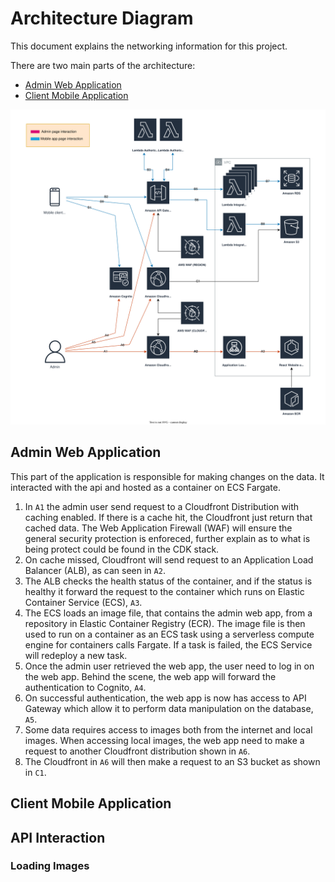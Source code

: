 # Architecture Diagram 
This document explains the networking information for this project.

There are two main parts of the architecture: 
- [Admin Web Application](#admin-web-application)
- [Client Mobile Application](#client-mobile-application) 

![Archnitecture Diagram](./images/networkDiagram/architecture_diagram.svg)

## Admin Web Application
This part of the application is responsible for making changes on the data. It interacted with the api and hosted as a container on ECS Fargate.
1. In `A1` the admin user send request to a Cloudfront Distribution with caching enabled. If there is a cache hit, the Cloudfront just return that cached data. The Web Application Firewall (WAF) will ensure the general security protection is enforeced, further explain as to what is being protect could be found in the CDK stack.
2. On cache missed, Cloudfront will send request to an Application Load Balancer (ALB), as can seen in `A2`.
3. The ALB checks the health status of the container, and if the status is healthy it forward the request to the container which runs on Elastic Container Service (ECS), `A3`.
4. The ECS loads an image file, that contains the admin web app, from a repository in Elastic Container Registry (ECR). The image file is then used to run on a container as an ECS task using a serverless compute engine for containers calls Fargate. If a task is failed, the ECS Service will redeploy a new task.
5. Once the admin user retrieved the web app, the user need to log in on the web app. Behind the scene, the web app will forward the authentication to Cognito, `A4`.
6. On successful authentication, the web app is now has access to API Gateway which allow it to perform data manipulation on the database, `A5`.
7. Some data requires access to images both from the internet and local images. When accessing local images, the web app need to make a request to another Cloudfront distribution shown in `A6`.
8. The Cloudfront in `A6` will then make a request to an S3 bucket as shown in `C1`.

## Client Mobile Application

## API Interaction

### Loading Images


